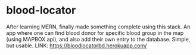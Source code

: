 # blood-locator
After learning MERN, finally made something complete using this stack. An app where one can find blood donor for specific blood group in the map (using MAPBOX api), and also add their own entry to the database. Simple, but usable.
LINK: https://bloodlocatorbd.herokuapp.com/
